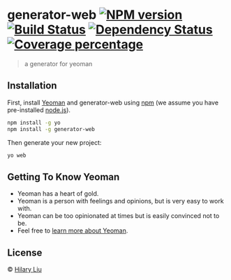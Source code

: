 # generator-web [![NPM version][npm-image]][npm-url] [![Build Status][travis-image]][travis-url] [![Dependency Status][daviddm-image]][daviddm-url] [![Coverage percentage][coveralls-image]][coveralls-url]
> a generator for yeoman

## Installation

First, install [Yeoman](http://yeoman.io) and generator-web using [npm](https://www.npmjs.com/) (we assume you have pre-installed [node.js](https://nodejs.org/)).

```bash
npm install -g yo
npm install -g generator-web
```

Then generate your new project:

```bash
yo web
```

## Getting To Know Yeoman

 * Yeoman has a heart of gold.
 * Yeoman is a person with feelings and opinions, but is very easy to work with.
 * Yeoman can be too opinionated at times but is easily convinced not to be.
 * Feel free to [learn more about Yeoman](http://yeoman.io/).

## License

 © [Hilary Liu]()


[npm-image]: https://badge.fury.io/js/generator-web.svg
[npm-url]: https://npmjs.org/package/generator-web
[travis-image]: https://travis-ci.com/GodlessLiu/generator-web.svg?branch=master
[travis-url]: https://travis-ci.com/GodlessLiu/generator-web
[daviddm-image]: https://david-dm.org/GodlessLiu/generator-web.svg?theme=shields.io
[daviddm-url]: https://david-dm.org/GodlessLiu/generator-web
[coveralls-image]: https://coveralls.io/repos/GodlessLiu/generator-web/badge.svg
[coveralls-url]: https://coveralls.io/r/GodlessLiu/generator-web
